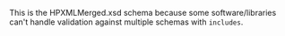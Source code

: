 This is the HPXMLMerged.xsd schema because some software/libraries can't handle validation against multiple schemas with `includes`.
